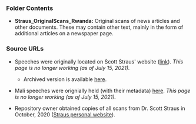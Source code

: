 ### Folder Contents
* **Straus_OriginalScans_Rwanda:** Original scans of news articles and other documents. These may contain other text, mainly in the form of additional articles on a newspaper page.

### Source URLs
* Speeches were originally located on Scott Straus' website ([link](https://faculty.polisci.wisc.edu/sstraus/african-presidential-speeches-database/)). *This page is no longer working (as of July 15, 2021).*
     * Archived version is available [here](https://web.archive.org/web/20200613062147/https://faculty.polisci.wisc.edu/sstraus/african-presidential-speeches-database/).

* Mali speeches were orignially held (with their metadata) [here](https://faculty.polisci.wisc.edu/sstraus/mali-speeches). *This page is no longer working (as of July 15, 2021).*

* Repository owner obtained copies of all scans from Dr. Scott Straus in October, 2020 ([Straus personal website](https://sites.google.com/view/scott-straus/home)).

